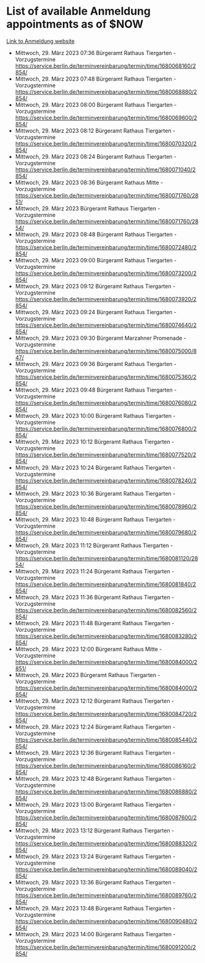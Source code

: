 # List of available Anmeldung appointments as of $NOW
[Link to Anmeldung website](https://service.berlin.de/terminvereinbarung/termin/tag.php?termin=1&anliegen[]=120686&dienstleisterlist=122210,122217,327316,122219,327312,122227,327314,122231,327346,122243,327348,122254,122252,329742,122260,329745,122262,329748,122271,327278,122273,327274,122277,327276,330436,122280,327294,122282,327290,122284,327292,122291,327270,122285,327266,122286,327264,122296,327268,150230,329760,122297,327286,122294,327284,122312,329763,122314,329775,122304,327330,122311,327334,122309,327332,317869,122281,327352,122279,329772,122283,122276,327324,122274,327326,122267,329766,122246,327318,122251,327320,122257,327322,122208,327298,122226,327300&herkunft=http%3A%2F%2Fservice.berlin.de%2Fdienstleistung%2F120686%2F)
- Mittwoch, 29. März 2023 07:36 Bürgeramt Rathaus Tiergarten - Vorzugstermine https://service.berlin.de/terminvereinbarung/termin/time/1680068160/2854/
- Mittwoch, 29. März 2023 07:48 Bürgeramt Rathaus Tiergarten - Vorzugstermine https://service.berlin.de/terminvereinbarung/termin/time/1680068880/2854/
- Mittwoch, 29. März 2023 08:00 Bürgeramt Rathaus Tiergarten - Vorzugstermine https://service.berlin.de/terminvereinbarung/termin/time/1680069600/2854/
- Mittwoch, 29. März 2023 08:12 Bürgeramt Rathaus Tiergarten - Vorzugstermine https://service.berlin.de/terminvereinbarung/termin/time/1680070320/2854/
- Mittwoch, 29. März 2023 08:24 Bürgeramt Rathaus Tiergarten - Vorzugstermine https://service.berlin.de/terminvereinbarung/termin/time/1680071040/2854/
- Mittwoch, 29. März 2023 08:36 Bürgeramt Rathaus Mitte - Vorzugstermine https://service.berlin.de/terminvereinbarung/termin/time/1680071760/2851/
- Mittwoch, 29. März 2023  Bürgeramt Rathaus Tiergarten - Vorzugstermine https://service.berlin.de/terminvereinbarung/termin/time/1680071760/2854/
- Mittwoch, 29. März 2023 08:48 Bürgeramt Rathaus Tiergarten - Vorzugstermine https://service.berlin.de/terminvereinbarung/termin/time/1680072480/2854/
- Mittwoch, 29. März 2023 09:00 Bürgeramt Rathaus Tiergarten - Vorzugstermine https://service.berlin.de/terminvereinbarung/termin/time/1680073200/2854/
- Mittwoch, 29. März 2023 09:12 Bürgeramt Rathaus Tiergarten - Vorzugstermine https://service.berlin.de/terminvereinbarung/termin/time/1680073920/2854/
- Mittwoch, 29. März 2023 09:24 Bürgeramt Rathaus Tiergarten - Vorzugstermine https://service.berlin.de/terminvereinbarung/termin/time/1680074640/2854/
- Mittwoch, 29. März 2023 09:30 Bürgeramt Marzahner Promenade - Vorzugstermine https://service.berlin.de/terminvereinbarung/termin/time/1680075000/847/
- Mittwoch, 29. März 2023 09:36 Bürgeramt Rathaus Tiergarten - Vorzugstermine https://service.berlin.de/terminvereinbarung/termin/time/1680075360/2854/
- Mittwoch, 29. März 2023 09:48 Bürgeramt Rathaus Tiergarten - Vorzugstermine https://service.berlin.de/terminvereinbarung/termin/time/1680076080/2854/
- Mittwoch, 29. März 2023 10:00 Bürgeramt Rathaus Tiergarten - Vorzugstermine https://service.berlin.de/terminvereinbarung/termin/time/1680076800/2854/
- Mittwoch, 29. März 2023 10:12 Bürgeramt Rathaus Tiergarten - Vorzugstermine https://service.berlin.de/terminvereinbarung/termin/time/1680077520/2854/
- Mittwoch, 29. März 2023 10:24 Bürgeramt Rathaus Tiergarten - Vorzugstermine https://service.berlin.de/terminvereinbarung/termin/time/1680078240/2854/
- Mittwoch, 29. März 2023 10:36 Bürgeramt Rathaus Tiergarten - Vorzugstermine https://service.berlin.de/terminvereinbarung/termin/time/1680078960/2854/
- Mittwoch, 29. März 2023 10:48 Bürgeramt Rathaus Tiergarten - Vorzugstermine https://service.berlin.de/terminvereinbarung/termin/time/1680079680/2854/
- Mittwoch, 29. März 2023 11:12 Bürgeramt Rathaus Tiergarten - Vorzugstermine https://service.berlin.de/terminvereinbarung/termin/time/1680081120/2854/
- Mittwoch, 29. März 2023 11:24 Bürgeramt Rathaus Tiergarten - Vorzugstermine https://service.berlin.de/terminvereinbarung/termin/time/1680081840/2854/
- Mittwoch, 29. März 2023 11:36 Bürgeramt Rathaus Tiergarten - Vorzugstermine https://service.berlin.de/terminvereinbarung/termin/time/1680082560/2854/
- Mittwoch, 29. März 2023 11:48 Bürgeramt Rathaus Tiergarten - Vorzugstermine https://service.berlin.de/terminvereinbarung/termin/time/1680083280/2854/
- Mittwoch, 29. März 2023 12:00 Bürgeramt Rathaus Mitte - Vorzugstermine https://service.berlin.de/terminvereinbarung/termin/time/1680084000/2851/
- Mittwoch, 29. März 2023  Bürgeramt Rathaus Tiergarten - Vorzugstermine https://service.berlin.de/terminvereinbarung/termin/time/1680084000/2854/
- Mittwoch, 29. März 2023 12:12 Bürgeramt Rathaus Tiergarten - Vorzugstermine https://service.berlin.de/terminvereinbarung/termin/time/1680084720/2854/
- Mittwoch, 29. März 2023 12:24 Bürgeramt Rathaus Tiergarten - Vorzugstermine https://service.berlin.de/terminvereinbarung/termin/time/1680085440/2854/
- Mittwoch, 29. März 2023 12:36 Bürgeramt Rathaus Tiergarten - Vorzugstermine https://service.berlin.de/terminvereinbarung/termin/time/1680086160/2854/
- Mittwoch, 29. März 2023 12:48 Bürgeramt Rathaus Tiergarten - Vorzugstermine https://service.berlin.de/terminvereinbarung/termin/time/1680086880/2854/
- Mittwoch, 29. März 2023 13:00 Bürgeramt Rathaus Tiergarten - Vorzugstermine https://service.berlin.de/terminvereinbarung/termin/time/1680087600/2854/
- Mittwoch, 29. März 2023 13:12 Bürgeramt Rathaus Tiergarten - Vorzugstermine https://service.berlin.de/terminvereinbarung/termin/time/1680088320/2854/
- Mittwoch, 29. März 2023 13:24 Bürgeramt Rathaus Tiergarten - Vorzugstermine https://service.berlin.de/terminvereinbarung/termin/time/1680089040/2854/
- Mittwoch, 29. März 2023 13:36 Bürgeramt Rathaus Tiergarten - Vorzugstermine https://service.berlin.de/terminvereinbarung/termin/time/1680089760/2854/
- Mittwoch, 29. März 2023 13:48 Bürgeramt Rathaus Tiergarten - Vorzugstermine https://service.berlin.de/terminvereinbarung/termin/time/1680090480/2854/
- Mittwoch, 29. März 2023 14:00 Bürgeramt Rathaus Tiergarten - Vorzugstermine https://service.berlin.de/terminvereinbarung/termin/time/1680091200/2854/

